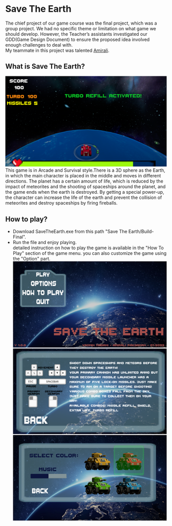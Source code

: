 # Save The Earth
The chief project of our game course was the final project, which was a group project. We had no specific theme or limitation on what game we should develop. However, the Teacher’s assistants investigated our GDD(Game Design Document) to ensure the proposed idea involved enough challenges to deal with.<br />
My teammate in this project was talented [Amirali](https://github.com/AmiraliPak).

## What is Save The Earth?
![Save The Earth](https://github.com/yasmin-mdn/Game/blob/main/Save%20The%20Earth/game.png)
This game is in Arcade and Survival style.There is a 3D sphere as the Earth, in which the main character is placed in the middle and moves in different directions.
The planet has a certain amount of life, which is reduced by the impact of meteorites and the shooting of spaceships around the planet, and the game ends when the earth is destroyed. By getting a special power-up, the character can increase the life of the earth and prevent the collision of meteorites and destroy spaceships by firing fireballs.

## How to play?
* Download SaveTheEarth.exe from this path "Save The Earth/Build-Final".<br />
* Run the file and enjoy playing.<br />
detailed instruction on how to play the game is available in the "How To Play" section of the game menu. you can also customize the game using the "Option" part. <br />
![menu](https://github.com/yasmin-mdn/Game/blob/main/Save%20The%20Earth/menu.png)<br />
![How To Play](https://github.com/yasmin-mdn/Game/blob/main/Save%20The%20Earth/How%20to%20play.png)<br />
![options](https://github.com/yasmin-mdn/Game/blob/main/Save%20The%20Earth/options.png)<br />
